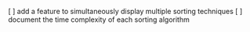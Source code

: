 [ ] add a feature to simultaneously display multiple sorting techniques
[ ] document the time complexity of each sorting algorithm